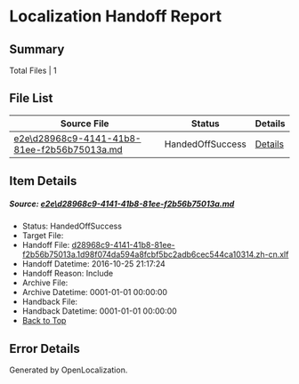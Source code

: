 # <a name='report-top'></a> Localization Handoff Report

## Summary
 Total Files | 1

## File List
 Source File | Status | Details 
 ----------- | ------ | ------- 
 [e2e\d28968c9-4141-41b8-81ee-f2b56b75013a.md](https://github.com/OpenLocalizationTestOrg/ol-test0/blob/a28a9f5b230a184abb28c36f81d647a1af169d9f/e2e/d28968c9-4141-41b8-81ee-f2b56b75013a.md) | HandedOffSuccess | [Details](#3711f42e630a37969803e3d3c9d68fbee99ba57a1)

## Item Details
##### <a name='3711f42e630a37969803e3d3c9d68fbee99ba57a1'></a> Source: [e2e\d28968c9-4141-41b8-81ee-f2b56b75013a.md](https://github.com/OpenLocalizationTestOrg/ol-test0/blob/a28a9f5b230a184abb28c36f81d647a1af169d9f/e2e/d28968c9-4141-41b8-81ee-f2b56b75013a.md)
* Status: HandedOffSuccess
* Target File: 
* Handoff File: [d28968c9-4141-41b8-81ee-f2b56b75013a.1d98f074da594a8fcbf5bc2adb6cec544ca10314.zh-cn.xlf](https://github.com/OpenLocalizationTestOrg/ol-test0-handoff/blob/0ba4b21e6bab937a00220ab3bc0bc5684872e6e4/ol-handoff/OpenLocalizationTestOrg/ol-test0-zhcn/shujia/ht/d28968c9-4141-41b8-81ee-f2b56b75013a.1d98f074da594a8fcbf5bc2adb6cec544ca10314.zh-cn.xlf)
* Handoff Datetime: 2016-10-25 21:17:24
* Handoff Reason: Include
* Archive File: 
* Archive Datetime: 0001-01-01 00:00:00
* Handback File: 
* Handback Datetime: 0001-01-01 00:00:00
* [Back to Top](#report-top)


## Error Details

Generated by OpenLocalization.
